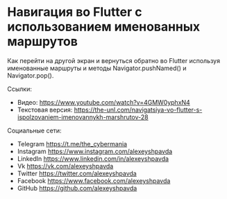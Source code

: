 # Навигация во Flutter с использованием именованных маршрутов

Как перейти на другой экран и вернуться обратно во Flutter используя именованные маршруты и методы Navigator.pushNamed() и Navigator.pop().

Ссылки:
- Видео: https://www.youtube.com/watch?v=4GMW0yphxN4
- Текстовая версия: https://the-unl.com/navigatsiya-vo-flutter-s-ispolzovaniem-imenovannykh-marshrutov-28

Социальные сети:
- Telegram https://t.me/the_cybermania
- Instagram https://www.instagram.com/alexeyshpavda
- LinkedIn https://www.linkedin.com/in/alexeyshpavda
- Vk https://vk.com/alexeyshpavda
- Twitter https://twitter.com/alexeyshpavda
- Facebook https://www.facebook.com/alexeyshpavda
- GitHub https://github.com/alexeyshpavda